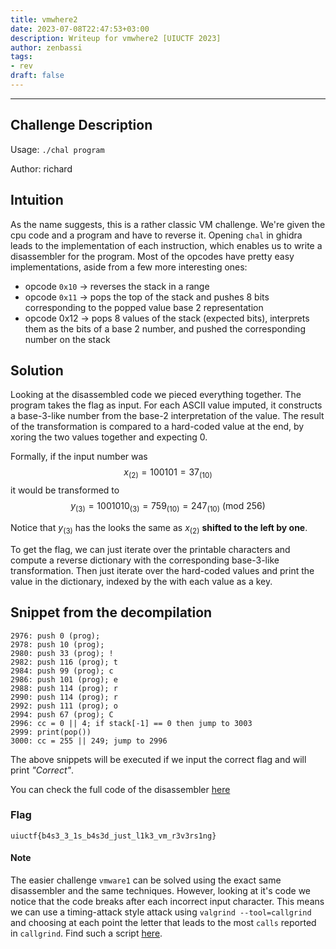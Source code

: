 ```yaml
---
title: vmwhere2
date: 2023-07-08T22:47:53+03:00
description: Writeup for vmwhere2 [UIUCTF 2023]
author: zenbassi
tags:
- rev
draft: false
---
```

___

## Challenge Description

Usage: `./chal program`

Author: richard

## Intuition

As the name suggests, this is a rather classic VM challenge. We're given the
cpu code and a program and have to reverse it. Opening `chal` in ghidra leads
to the implementation of each instruction, which enables us to write a
disassembler for the program. Most of the opcodes have pretty easy
implementations, aside from a few more interesting ones:

* opcode `0x10` -> reverses the stack in a range
* opcode `0x11` -> pops the top of the stack and pushes 8 bits corresponding to the popped value base 2 representation
* opcode 0x12 -> pops 8 values of the stack (expected bits), interprets them as the bits of a base 2 number, and pushed the corresponding number on the stack

## Solution

Looking at the disassembled code we pieced everything together. The program takes 
the flag as input. For each ASCII value imputed, it constructs a base-3-like number 
from the base-2 interpretation of the value. The result of the transformation is 
compared to a hard-coded value at the end, by xoring the two values together and expecting 0.

Formally, if the input number was $$x_{(2)}=100101 = 37_{(10)}$$ it would be transformed to $$y_{(3)} = 1001010_{(3)} = 759_{(10)} = 247_{(10)}\text{ (mod 256)}$$

Notice that $y_{(3)}$ has the looks the same as $x_{(2)}$ **shifted to the left by one**.

To get the flag, we can just iterate over the printable characters and compute a reverse dictionary with the corresponding base-3-like transformation. Then just iterate over the hard-coded values and print the value in the dictionary, indexed by the with each value as a key.

## Snippet from the decompilation

```
2976: push 0 (prog); 
2978: push 10 (prog); 
2980: push 33 (prog); !
2982: push 116 (prog); t
2984: push 99 (prog); c
2986: push 101 (prog); e
2988: push 114 (prog); r
2990: push 114 (prog); r
2992: push 111 (prog); o
2994: push 67 (prog); C
2996: cc = 0 || 4; if stack[-1] == 0 then jump to 3003
2999: print(pop())
3000: cc = 255 || 249; jump to 2996
```

The above snippets will be executed if we input the correct flag and will print _"Correct"_.

You can check the full code of the disassembler [here](https://gist.github.com/Stefan-Radu/d6ddaa06e3fdc25ed2c779743f167778)

### Flag

`uiuctf{b4s3_3_1s_b4s3d_just_l1k3_vm_r3v3rs1ng}`

#### Note

The easier challenge `vmware1` can be solved using the exact same disassembler
and the same techniques. However, looking at it's code we notice that the code breaks after each incorrect input character. This means we can use a timing-attack style attack using `valgrind --tool=callgrind` and choosing at each point the letter that leads to the most `calls` reported in `callgrind`. Find such a script [here](https://github.com/dothidden/tools/blob/main/rev/call-count-attack/highest_value.sh).
